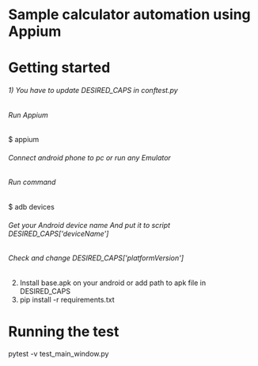 # Sample calculator automation using Appium

# Getting started
###### 1) You have to update DESIRED_CAPS in conftest.py 
###### Run Appium 
$ appium 
###### Connect android phone to pc or run any Emulator 
###### Run command 
$ adb devices 
###### Get your Android device name And put it to script DESIRED_CAPS['deviceName'] 
###### Check and change DESIRED_CAPS['platformVersion']


2) Install base.apk on your android or add path to apk file in DESIRED_CAPS
3) pip install -r requirements.txt

# Running the test

pytest -v test_main_window.py




